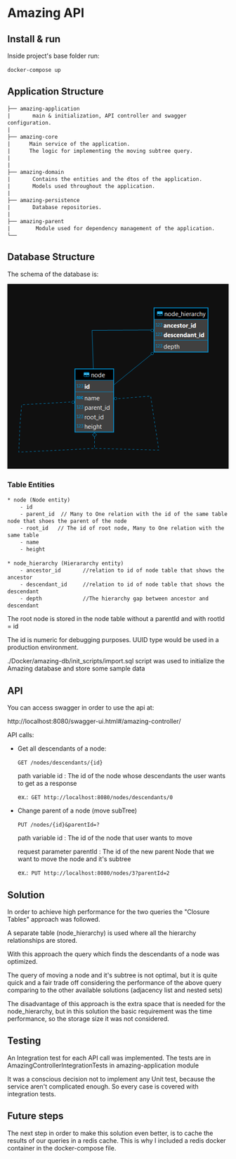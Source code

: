 # Amazing API

## Install & run

Inside project's base folder run:

`docker-compose up`

## Application Structure

````
├── amazing-application
|       main & initialization, API controller and swagger configuration.
|
├── amazing-core
|      Main service of the application.
|      The logic for implementing the moving subtree query.
|      
|
├── amazing-domain
|       Contains the entities and the dtos of the application.
|       Models used throughout the application.
|
├── amazing-persistence
|       Database repositories.  
|
├── amazing-parent
|        Module used for dependency management of the application.
└──
````

## Database Structure
The schema of the database is:

![alt text](./amazing_dbEER.png)

### Table Entities 
```$xslt
* node (Node entity)
    - id
    - parent_id  // Many to One relation with the id of the same table node that shoes the parent of the node
    - root_id   // The id of root node, Many to One relation with the same table
    - name
    - height

* node_hierarchy (Hierararchy entity)
    - ancestor_id       //relation to id of node table that shows the ancestor 
    - descendant_id     //relation to id of node table that shows the descendant 
    - depth             //The hierarchy gap between ancestor and descendant 
```
The root node is stored in the node table without a parentId and with rootId = id

The id is numeric for debugging purposes. UUID type would be used in a production environment.

./Docker/amazing-db/init_scripts/import.sql script was used to initialize the Amazing database and store some sample data

## API

You can access swagger in order to use the api at:

http://localhost:8080/swagger-ui.html#/amazing-controller/

API calls:

*  Get all descendants of a node:

    `GET /nodes/descendants/{id}`
    
    path variable id : The id of the node whose descendants the user wants to get as a response
    
    ex.:` GET http://localhost:8080/nodes/descendants/0`

* Change parent of a node (move subTree)

    `PUT /nodes/{id}&parentId=?` 
    
    path variable id : The id of the node that user wants to move
    
    request parameter parentId : The id of the new parent Node that we want to move the node and it's subtree

    ex.:` PUT http://localhost:8080/nodes/3?parentId=2`
## Solution

In order to achieve high performance for the two queries the "Closure Tables" approach was followed.

A separate table (node_hierarchy) is used where all the hierarchy relationships are stored. 

With this approach the query which finds the descendants of a node was optimized. 

The query of moving a node and it's subtree is not optimal, but it is quite quick and a fair trade off considering the performance of the above query comparing to the other available solutions (adjacency list and nested sets)

The disadvantage of this approach is the extra space that is needed for the node_hierarchy, but in this solution the basic requirement was the time performance, so the storage size it was not considered.

## Testing

An Integration test for each API call was implemented. 
The tests are in AmazingControllerIntegrationTests in amazing-application module

It was a conscious decision not to implement any Unit test, because the service aren't complicated enough. So every case is covered with integration tests.

## Future steps

The next step in order to make this solution even better, is to cache the results of our queries in a redis cache. This is why I included a redis docker container in the docker-compose file.
